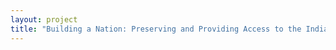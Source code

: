 ```yaml
--- 
layout: project 
title: "Building a Nation: Preserving and Providing Access to the Indiana Limestone Photograph Collection" 
---
```



